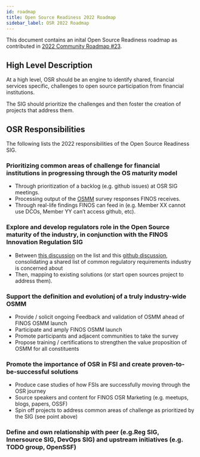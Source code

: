 ```yaml
---
id: roadmap
title: Open Source Readiness 2022 Roadmap
sidebar_label: OSR 2022 Roadmap
---
```


This document contains an inital Open Source Readiness roadmap as contributed in [2022 Community Roadmap #23](https://github.com/finos/open-source-readiness/discussions/23#discussioncomment-2253788).

## High Level Description

At a high level, OSR should be an engine to identify shared, financial services specific, challenges to open source participation from financial institutions.

The SIG should prioritize the challenges and then foster the creation of projects that address them.

## OSR Responsibilities

The following lists the 2022 responsibilities of the Open Source Readiness SIG.

### Prioritizing common areas of challenge for financial institutions in progressing through the OS maturity model

- Through prioritization of a backlog (e.g. github issues) at OSR SIG meetings.
- Processing output of the [OSMM](https://github.com/finos/osmm) survey responses FINOS receives.
- Through real-life findings FINOS can feed in (e.g. Member XX cannot use DCOs, Member YY can’t access github, etc).

### Explore and develop regulators role in the Open Source maturity of the industry, in conjunction with the FINOS Innovation Regulation SIG

- Between [this discussion](https://groups.google.com/a/finos.org/g/osr/c/GMMD38RkaMY/m/nYMwTdR3BAAJ) on the list and this [github discussion](https://github.com/finos/open-source-readiness/discussions/9), consolidating a shared list of common regulatory requirements industry is concerned about
- Then, mapping to existing solutions (or start open sources project to address them).

### Support the definition and evolutionj of a truly industry-wide OSMM

- Provide / solicit ongoing Feedback and validation of OSMM ahead of FINOS OSMM launch
- Participate and amply FINOS OSMM launch
- Promote participants and adjacent communities to take the survey
- Propose training / certifications to strengthen the value proposition of OSMM for all constituents

### Promote the importance of OSR in FSI and create proven-to-be-successful solutions

- Produce case studies of how FSIs are successfully moving through the OSR journey
- Source speakers and content for FINOS OSR Marketing (e.g. meetups, blogs, papers, OSSF)
- Spin off projects to address common areas of challenge as prioritized by the SIG (see point above)

### Define and own relationship with peer (e.g.Reg SIG, Innersource SIG, DevOps SIG) and upstream initiatives (e.g. TODO group, OpenSSF)
